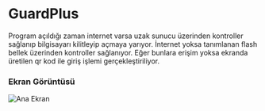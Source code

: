 # GuardPlus
Program açıldığı zaman internet varsa uzak sunucu üzerinden kontroller sağlanıp bilgisayarı kilitleyip açmaya yarıyor. İnternet yoksa tanımlanan flash bellek üzerinden kontroller sağlanıyor. Eğer bunlara erişim yoksa ekranda üretilen qr kod ile giriş işlemi gerçekleştiriliyor.

### Ekran Görüntüsü
![Ana Ekran](https://i.imgur.com/YSO6khj.png)
